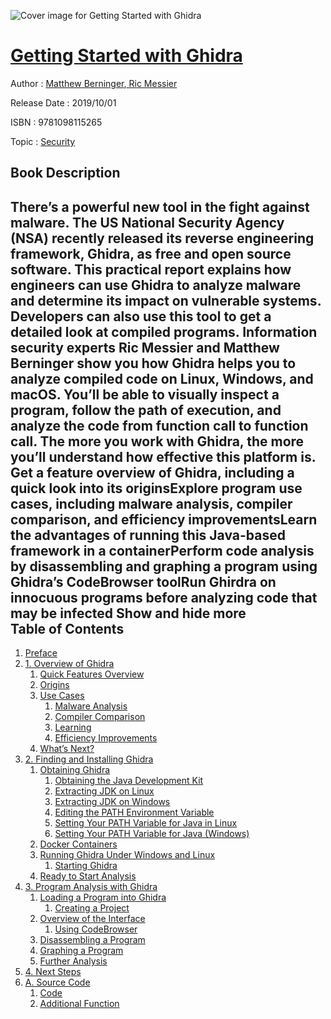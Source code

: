 ![Cover image for Getting Started with Ghidra](https://imgdetail.ebookreading.net/cover/cover/20200215/EB9781098115265.jpg)

[Getting Started with Ghidra](https://ebookreading.net/view/book/Getting+Started+with+Ghidra-EB9781098115265_1.html "Getting Started with Ghidra")
====================================================================================================================

Author : [Matthew Berninger](https://ebookreading.net/search/author/Matthew+Berninger),[ Ric Messier](https://ebookreading.net/search/author/+Ric+Messier)

Release Date : 2019/10/01

ISBN : 9781098115265

Topic : [Security](https://ebookreading.net/search/category/security)

Book Description
-----------------

 There’s a powerful new tool in the fight against malware. The US National Security Agency (NSA) recently released its reverse engineering framework, Ghidra, as free and open source software. This practical report explains how engineers can use Ghidra to analyze malware and determine its impact on vulnerable systems. Developers can also use this tool to get a detailed look at compiled programs.
Information security experts Ric Messier and Matthew Berninger show you how Ghidra helps you to analyze compiled code on Linux, Windows, and macOS. You’ll be able to visually inspect a program, follow the path of execution, and analyze the code from function call to function call. The more you work with Ghidra, the more you’ll understand how effective this platform is.
Get a feature overview of Ghidra, including a quick look into its originsExplore program use cases, including malware analysis, compiler comparison, and efficiency improvementsLearn the advantages of running this Java-based framework in a containerPerform code analysis by disassembling and graphing a program using Ghidra’s CodeBrowser toolRun Ghirdra on innocuous programs before analyzing code that may be infected        Show and hide more                
Table of Contents
-----------------

1. [Preface](https://ebookreading.net/view/book/Getting+Started+with+Ghidra-EB9781098115265_4.html#idm46019328857992)
1. [1. Overview of Ghidra](https://ebookreading.net/view/book/Getting+Started+with+Ghidra-EB9781098115265_5.html#section1)
    1. [Quick Features Overview](https://ebookreading.net/view/book/Getting+Started+with+Ghidra-EB9781098115265_5.html#idm46019328667976)
    1. [Origins](https://ebookreading.net/view/book/Getting+Started+with+Ghidra-EB9781098115265_5.html#idm46019328844680)
    1. [Use Cases](https://ebookreading.net/view/book/Getting+Started+with+Ghidra-EB9781098115265_5.html#idm46019328829400)
        1. [Malware Analysis](https://ebookreading.net/view/book/Getting+Started+with+Ghidra-EB9781098115265_5.html#idm46019328670632)
        1. [Compiler Comparison](https://ebookreading.net/view/book/Getting+Started+with+Ghidra-EB9781098115265_5.html#idm46019328671064)
        1. [Learning](https://ebookreading.net/view/book/Getting+Started+with+Ghidra-EB9781098115265_5.html#idm46019329412024)
        1. [Efficiency Improvements](https://ebookreading.net/view/book/Getting+Started+with+Ghidra-EB9781098115265_5.html#idm46019329412776)
    1. [What’s Next?](https://ebookreading.net/view/book/Getting+Started+with+Ghidra-EB9781098115265_5.html#idm46019328836648)
1. [2. Finding and Installing Ghidra](https://ebookreading.net/view/book/Getting+Started+with+Ghidra-EB9781098115265_6.html#section2)
    1. [Obtaining Ghidra](https://ebookreading.net/view/book/Getting+Started+with+Ghidra-EB9781098115265_6.html#idm46019328809480)
        1. [Obtaining the Java Development Kit](https://ebookreading.net/view/book/Getting+Started+with+Ghidra-EB9781098115265_6.html#idm46019328799608)
        1. [Extracting JDK on Linux](https://ebookreading.net/view/book/Getting+Started+with+Ghidra-EB9781098115265_6.html#idm46019328833848)
        1. [Extracting JDK on Windows](https://ebookreading.net/view/book/Getting+Started+with+Ghidra-EB9781098115265_6.html#idm46019328832600)
        1. [Editing the PATH Environment Variable](https://ebookreading.net/view/book/Getting+Started+with+Ghidra-EB9781098115265_6.html#idm46019328792248)
        1. [Setting Your PATH Variable for Java  in Linux](https://ebookreading.net/view/book/Getting+Started+with+Ghidra-EB9781098115265_6.html#idm46019328789656)
        1. [Setting Your PATH Variable for Java (Windows)](https://ebookreading.net/view/book/Getting+Started+with+Ghidra-EB9781098115265_6.html#idm46019328789400)
    1. [Docker Containers](https://ebookreading.net/view/book/Getting+Started+with+Ghidra-EB9781098115265_6.html#idm46019328801144)
    1. [Running Ghidra Under Windows and Linux](https://ebookreading.net/view/book/Getting+Started+with+Ghidra-EB9781098115265_6.html#idm46019328760472)
        1. [Starting Ghidra](https://ebookreading.net/view/book/Getting+Started+with+Ghidra-EB9781098115265_6.html#idm46019328753352)
    1. [Ready to Start Analysis](https://ebookreading.net/view/book/Getting+Started+with+Ghidra-EB9781098115265_6.html#idm46019328748568)
1. [3. Program Analysis with Ghidra](https://ebookreading.net/view/book/Getting+Started+with+Ghidra-EB9781098115265_7.html#section3)
    1. [Loading a Program into Ghidra](https://ebookreading.net/view/book/Getting+Started+with+Ghidra-EB9781098115265_7.html#idm46019328744136)
        1. [Creating a Project](https://ebookreading.net/view/book/Getting+Started+with+Ghidra-EB9781098115265_7.html#idm46019328736120)
    1. [Overview of the Interface](https://ebookreading.net/view/book/Getting+Started+with+Ghidra-EB9781098115265_7.html#idm46019328738616)
        1. [Using CodeBrowser](https://ebookreading.net/view/book/Getting+Started+with+Ghidra-EB9781098115265_7.html#idm46019328719720)
    1. [Disassembling a Program](https://ebookreading.net/view/book/Getting+Started+with+Ghidra-EB9781098115265_7.html#idm46019328708776)
    1. [Graphing a Program](https://ebookreading.net/view/book/Getting+Started+with+Ghidra-EB9781098115265_7.html#idm46019328696728)
    1. [Further Analysis](https://ebookreading.net/view/book/Getting+Started+with+Ghidra-EB9781098115265_7.html#idm46019328630392)
1. [4. Next Steps](https://ebookreading.net/view/book/Getting+Started+with+Ghidra-EB9781098115265_8.html#section4)
1. [A. Source Code](https://ebookreading.net/view/book/Getting+Started+with+Ghidra-EB9781098115265_9.html#unique_chapter_id)
    1. [Code](https://ebookreading.net/view/book/Getting+Started+with+Ghidra-EB9781098115265_9.html#idm46019328601032)
    1. [Additional Function](https://ebookreading.net/view/book/Getting+Started+with+Ghidra-EB9781098115265_9.html#idm46019328613640)
